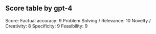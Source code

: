 ## Score table by gpt-4
Score: 
Factual accuracy: 9
Problem Solving / Relevance: 10
Novelty / Creativity: 8
Specificity: 9
Feasibility: 9